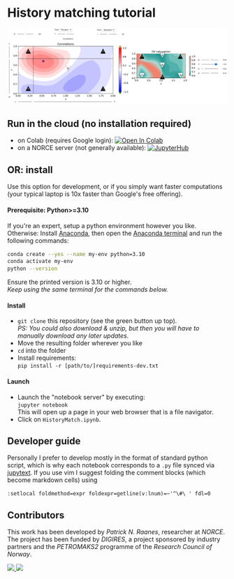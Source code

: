 # History matching tutorial

![Screenshots](./screenshots.png)

## Run in the cloud (no installation required)

- on Colab (requires Google login):
  [![Open In Colab](https://colab.research.google.com/assets/colab-badge.svg)](http://colab.research.google.com/github/patnr/HistoryMatching)
- on a NORCE server (not generally available):
  [![JupyterHub](https://img.shields.io/static/v1?label=JupyterHub&message=by%20DIGIRES&logo=jupyter&color=blue)](https://jupyterhub.fredagsmorgen.no/hub?next=%2Fuser-redirect%2Fgit-pull?repo%3Dhttps%253A%252F%252Fgithub.com%252Fpatricknraanes%252FHistoryMatching%26branch%3Dmaster)

## OR: install

Use this option for development, or if you simply want faster computations
(your typical laptop is 10x faster than Google's free offering).

#### Prerequisite: Python>=3.10

If you're an expert, setup a python environment however you like.
Otherwise:
Install [Anaconda](https://www.anaconda.com/download), then
open the [Anaconda terminal](https://docs.conda.io/projects/conda/en/latest/user-guide/getting-started.html#starting-conda)
and run the following commands:

```bash
conda create --yes --name my-env python=3.10
conda activate my-env
python --version
```

Ensure the printed version is 3.10 or higher.  
*Keep using the same terminal for the commands below.*

#### Install

- `git clone` this repository (see the green button up top).  
  *PS: You could also download & unzip, but then you will
  have to manually download any later updates.*
- Move the resulting folder wherever you like
- `cd` into the folder
- Install requirements:  
  `pip install -r [path/to/]requirements-dev.txt`

#### Launch

- Launch the "notebook server" by executing:  
  `jupyter notebook`  
  This will open up a page in your web browser that is a file navigator.  
- Click on `HistoryMatch.ipynb`.

## Developer guide

Personally I prefer to develop mostly in the format of standard python script,
which is why each notebook corresponds to a `.py` file synced via [jupytext](https://jupytext.readthedocs.io/en/latest/).
If you use vim I suggest folding the comment blocks (which become markdown cells) using

```vim
:setlocal foldmethod=expr foldexpr=getline(v:lnum)=~'^\#\ ' fdl=0
```

## Contributors

This work has been developed by *Patrick N. Raanes*, researcher at *NORCE*.
The project has been funded by *DIGIRES*,
a project sponsored by industry partners
and the *PETROMAKS2* programme of the *Research Council of Norway*.

<a href="http://norceresearch.no">
<img height="100" src="https://norceresearch.s3.amazonaws.com/_1200x630_crop_center-center_none/norcelogo-metatag.jpg">
</a>

<a href="http://digires.no">
<img src="http://digires.no/DIGIRES/digilogo%20(002).png" height="100">
</a>





<!-- markdownlint-configure-file
{
  "header-increment": false,
  "no-multiple-blanks": false,
  "no-inline-html": {
    "allowed_elements": [ "img", "a" ]
  },
  "code-block-style": false,
  "ul-indent": { "indent": 2 }
}
-->
